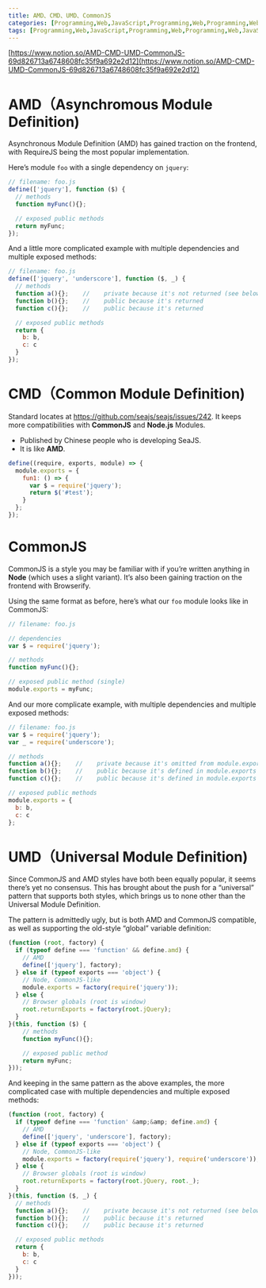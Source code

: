 ```yaml
---
title: AMD、CMD、UMD、CommonJS
categories: [Programming,Web,JavaScript,Programming,Web,Programming,Web,JavaScript]
tags: [Programming,Web,JavaScript,Programming,Web,Programming,Web,JavaScript]
---
```


[https://www.notion.so/AMD-CMD-UMD-CommonJS-69d826713a6748608fc35f9a692e2d12](https://www.notion.so/AMD-CMD-UMD-CommonJS-69d826713a6748608fc35f9a692e2d12)


# AMD（Asynchromous Module Definition)


Asynchronous Module Definition (AMD) has gained traction on the frontend, with RequireJS being the most popular implementation.


Here’s module `foo` with a single dependency on `jquery`:


```javascript
// filename: foo.js
define(['jquery'], function ($) {
  // methods
  function myFunc(){};

  // exposed public methods
  return myFunc;
});

```


And a little more complicated example with multiple dependencies and multiple exposed methods:


```javascript
// filename: foo.js
define(['jquery', 'underscore'], function ($, _) {
  // methods
  function a(){};    //    private because it's not returned (see below)
  function b(){};    //    public because it's returned
  function c(){};    //    public because it's returned

  // exposed public methods
  return {
    b: b,
    c: c
  }
});
```


# CMD（Common Module Definition)


Standard locates at https://github.com/seajs/seajs/issues/242. It keeps more compatibilities with **CommonJS** and **Node.js** Modules.

- Published by Chinese people who is developing SeaJS.
- It is like **AMD**.

```javascript
define((require, exports, module) => {
  module.exports = {
    fun1: () => {
      var $ = require('jquery');
      return $('#test');
    }
  };
});

```


# CommonJS


CommonJS is a style you may be familiar with if you’re written anything in **Node** (which uses a slight variant). It’s also been gaining traction on the frontend with Browserify.


Using the same format as before, here’s what our `foo` module looks like in CommonJS:


```javascript
// filename: foo.js

// dependencies
var $ = require('jquery');

// methods
function myFunc(){};

// exposed public method (single)
module.exports = myFunc;
```


And our more complicate example, with multiple dependencies and multiple exposed methods:


```javascript
// filename: foo.js
var $ = require('jquery');
var _ = require('underscore');

// methods
function a(){};    //    private because it's omitted from module.exports (see below)
function b(){};    //    public because it's defined in module.exports
function c(){};    //    public because it's defined in module.exports

// exposed public methods
module.exports = {
  b: b,
  c: c
};
```


# UMD（Universal Module Definition)


Since CommonJS and AMD styles have both been equally popular, it seems there’s yet no consensus. This has brought about the push for a “universal” pattern that supports both styles, which brings us to none other than the Universal Module Definition.


The pattern is admittedly ugly, but is both AMD and CommonJS compatible, as well as supporting the old-style “global” variable definition:


```javascript
(function (root, factory) {
  if (typeof define === 'function' && define.amd) {
    // AMD
    define(['jquery'], factory);
  } else if (typeof exports === 'object') {
    // Node, CommonJS-like
    module.exports = factory(require('jquery'));
  } else {
    // Browser globals (root is window)
    root.returnExports = factory(root.jQuery);
  }
}(this, function ($) {
    // methods
    function myFunc(){};

    // exposed public method
    return myFunc;
}));
```


And keeping in the same pattern as the above examples, the more complicated case with multiple dependencies and multiple exposed methods:


```javascript
(function (root, factory) {
  if (typeof define === 'function' &amp;&amp; define.amd) {
    // AMD
    define(['jquery', 'underscore'], factory);
  } else if (typeof exports === 'object') {
    // Node, CommonJS-like
    module.exports = factory(require('jquery'), require('underscore'));
  } else {
    // Browser globals (root is window)
    root.returnExports = factory(root.jQuery, root._);
  }
}(this, function ($, _) {
  // methods
  function a(){};    //    private because it's not returned (see below)
  function b(){};    //    public because it's returned
  function c(){};    //    public because it's returned

  // exposed public methods
  return {
    b: b,
    c: c
  }
}));
```

